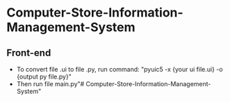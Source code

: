 # Computer-Store-Information-Management-System

## Front-end
- To convert file .ui to file .py, run command: "pyuic5 -x {your ui file.ui} -o {output py file.py}"
- Then run file main.py"# Computer-Store-Information-Management-System" 
